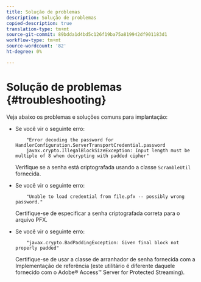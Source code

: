 ```yaml
---
title: Solução de problemas
description: Solução de problemas
copied-description: true
translation-type: tm+mt
source-git-commit: 89bdda1d4bd5c126f19ba75a819942df901183d1
workflow-type: tm+mt
source-wordcount: '82'
ht-degree: 0%

---
```



# Solução de problemas {#troubleshooting}

Veja abaixo os problemas e soluções comuns para implantação:

* Se você vir o seguinte erro:

   ```
       "Error decoding the password for HandlerConfiguration.ServerTransportCredential.password  
       javax.crypto.IllegalBlockSizeException: Input length must be multiple of 8 when decrypting with padded cipher"
   ```

   Verifique se a senha está criptografada usando a classe `ScrambleUtil` fornecida.

* Se você vir o seguinte erro:

   ```
       "Unable to load credential from file.pfx -- possibly wrong password."
   ```

   Certifique-se de especificar a senha criptografada correta para o arquivo PFX.

* Se você vir o seguinte erro:

   ```
       "javax.crypto.BadPaddingException: Given final block not properly padded"
   ```

   Certifique-se de usar a classe de arranhador de senha fornecida com a Implementação de referência (este utilitário é diferente daquele fornecido com o Adobe® Access™ Server for Protected Streaming).

